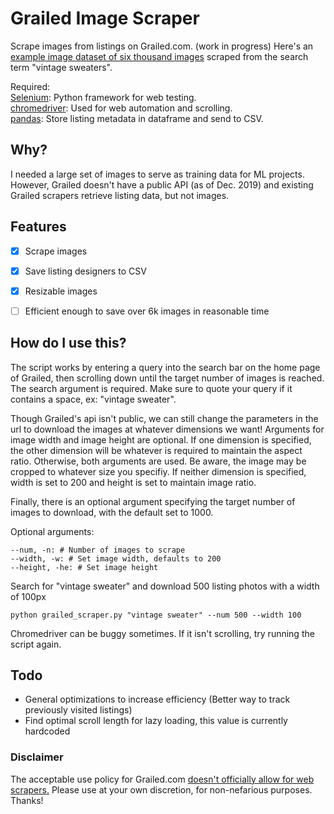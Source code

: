 # Grailed Image Scraper
Scrape images from listings on Grailed.com. (work in progress)
Here's an [example image dataset of six thousand images](https://github.com/KwhoaKai/KwhoaKai.github.io/blob/master/6k-Sweaters.zip) scraped from the search term "vintage sweaters".

Required:  
[Selenium](https://selenium-python.readthedocs.io/installation.html): Python framework for web testing.  
[chromedriver](https://chromedriver.chromium.org/downloads): Used for web automation and scrolling.  
[pandas](https://pandas.pydata.org/pandas-docs/stable/install.html): Store listing metadata in dataframe and send to CSV.  

## Why?
I needed a large set of images to serve as training data for ML projects. However, Grailed doesn't have a public API (as of Dec. 2019) and existing Grailed scrapers retrieve listing data, but not images.

## Features 
- [x] Scrape images
- [x] Save listing designers to CSV
- [x] Resizable images
- [ ] Efficient enough to save over 6k images in reasonable time


## How do I use this?
The script works by entering a query into the search bar on the home page of Grailed, then scrolling down until the target number of images is reached. The search argument is required. Make sure to quote your query if it contains a space, ex: "vintage sweater".

Though Grailed's api isn't public, we can still change the parameters in the url to download the images at whatever dimensions we want! 
Arguments for image width and image height are optional. If one dimension is specified, the other dimension will be whatever is required to maintain the aspect ratio. Otherwise, both arguments are used. Be aware, the image may be cropped to whatever size you specifiy. If neither dimension is specified, width is set to 200 and height is set to maintain image ratio.

Finally, there is an optional argument specifying the target number of images to download, with the default set to 1000.

Optional arguments:
```
--num, -n: # Number of images to scrape
--width, -w: # Set image width, defaults to 200
--height, -he: # Set image height
```

Search for "vintage sweater" and download 500 listing photos with a width of 100px
```
python grailed_scraper.py "vintage sweater" --num 500 --width 100
```

Chromedriver can be buggy sometimes. If it isn't scrolling, try running the script again.


## Todo 
- General optimizations to increase efficiency (Better way to track previously visited listings)
- Find optimal scroll length for lazy loading, this value is currently hardcoded

### Disclaimer
The acceptable use policy for Grailed.com [doesn't officially allow for web scrapers.](https://www.grailed.com/acceptable) Please use at your own discretion, for non-nefarious purposes. Thanks!

